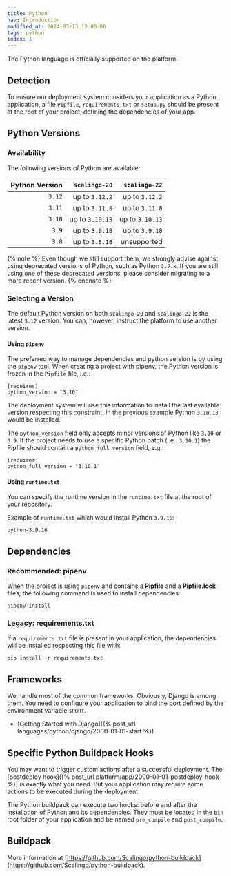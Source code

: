 ```yaml
---
title: Python
nav: Introduction
modified_at: 2024-03-13 12:00:00
tags: python
index: 1
---
```


The Python language is officially supported on the platform.

## Detection

To ensure our deployment system considers your application as a Python
application, a file `Pipfile`, `requirements.txt` or `setup.py` should be
present at the root of your project, defining the dependencies of your app.

## Python Versions

### Availability

The following versions of Python are available:

| Python Version | `scalingo-20`   | `scalingo-22`   |
| -------------: | --------------: | --------------: |
| `3.12`         | up to `3.12.2`  | up to `3.12.2`  |
| `3.11`         | up to `3.11.8`  | up to `3.11.8`  |
| `3.10`         | up to `3.10.13` | up to `3.10.13` |
| `3.9`          | up to `3.9.18`  | up to `3.9.18`  |
| `3.8`          | up to `3.8.18`  | unsupported     |

{% note %}
Even though we still support them, we strongly advise against using deprecated
versions of Python, such as Python `3.7.x`. If you are still using one of these
deprecated versions, please consider migrating to a more recent version.
{% endnote %}

### Selecting a Version

The default Python version on both `scalingo-20` and `scalingo-22` is the
latest `3.12` version. You can, however, instruct the platform to use another
version.

#### Using `pipenv`

The preferred way to manage dependencies and python version is by using the
`pipenv` tool. When creating a project with pipenv, the Python version is
frozen in the `Pipfile` file, i.e.:

```
[requires]
python_version = "3.10"
```

The deployment system will use this information to install the last available
version respecting this constraint. In the previous example Python `3.10.13`
would be installed.

The `python_version` field only accepts minor versions of Python like `3.10` or
`3.9`.  If the project needs to use a specific Python patch (i.e.: `3.10.1`)
the Pipfile should contain a `python_full_version` field, e.g.:

```
[requires]
python_full_version = "3.10.1"
```

#### Using `runtime.txt`

You can specify the runtime version in the `runtime.txt` file at the root of
your repository.

Example of `runtime.txt` which would install Python `3.9.16`:

```text
python-3.9.16
```

## Dependencies

### Recommended: pipenv

When the project is using `pipenv` and contains a **Pipfile** and a
**Pipfile.lock** files, the following command is used to install dependencies:

```
pipenv install
```

### Legacy: requirements.txt

If a `requirements.txt` file is present in your application, the dependencies
will be installed respecting this file with:

```
pip install -r requirements.txt
```

## Frameworks

We handle most of the common frameworks. Obviously, Django is among them. You need to
configure your application to bind the port defined by the environment variable `$PORT`.

* [Getting Started with Django]({% post_url languages/python/django/2000-01-01-start %})

## Specific Python Buildpack Hooks

You may want to trigger custom actions after a successful deployment. The [postdeploy hook]({%
post_url platform/app/2000-01-01-postdeploy-hook %}) is exactly what you need. But your
application may require some actions to be executed during the deployment.

The Python buildpack can execute two hooks: before and after the installation of Python and its
dependencies. They must be located in the `bin` root folder of your application and be named
`pre_compile` and `post_compile`.

## Buildpack

More information at
[https://github.com/Scalingo/python-buildpack](https://github.com/Scalingo/python-buildpack).
